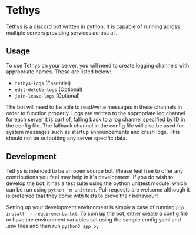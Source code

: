 # Tethys

Tethys is a discord bot written in python. It is capable of running across multiple servers providing services across all.

## Usage
To use Tethys on your server, you will need to create logging channels with appropriate names. These are listed below:
- `tethys-logs` (Essential)
- `edit-delete-logs` (Optional)
- `join-leave-logs` (Optional)

The bot will need to be able to read/write messages in these channels in order to function properly. Logs are written to the appropriate log channel for each server it is part of, falling back to a log channel specified by ID in the config file. The fallback channel in the config file will also be used for system messages such as startup announcements and crash logs. This should not be outputting any server specific data.

## Development
Tethys is intended to be an open source bot. Please feel free to offer any contributions you feel may help in it's development.
If you do wish to develop the bot, it has a test suite using the python unittest module, which can be run using `python -m unittest`. Pull requests are welcome although it is preferred that they come with tests to prove their behaviour!

Setting up your development environment is simply a case of running `pip install -r requirements.txt`. To spin up the bot, either create a config file or have the environment variables set using the sample config.yaml and .env files and then run `python3 app.py`